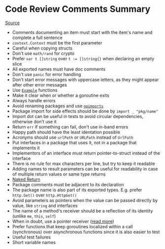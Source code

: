 # Code Review Comments Summary

[Source](https://github.com/golang/go/wiki/CodeReviewComments)

* Comments documenting an item must start with the item's name and complete a full sentence
* `context.Context` must be the first parameter
* Careful when copying structs
* Don't use `math/rand` for crypto
* Prefer `var t []string` over `t := []string{}` when declaring an empty slice
* All exported names must have doc comments
* Don't use `panic` for error handling
* Don't start error messages with uppercase letters, as they might appear after other error messages
* Use [`Example`](https://go.dev/blog/examples) functions
* Make it clear when or whether a goroutine exits
* Always handle errors
* Avoid renaming packages and use [`goimports`](https://pkg.go.dev/golang.org/x/tools/cmd/goimports)
* Package import for side effects should be done by `import _ "pkg/name"`
* Import dot can be useful in tests to avoid circular dependencies, otherwise don't use it
* Return `err` if something can fail, don't use in-band errors
* Happy path should have the least identation possible
* Acronyms should use `urlPath` or `URLPath` instead of `UrlPath`
* Put interfaces in a package that uses it, not in a package that implements it
* Implementors of an interface must return pointer-to-struct instead of the interface
* There is no rule for max characters per line, but try to keep it readable
* Adding names to result parameters can be useful for readability in case of multiple return values or same type returns
* [Naked Return](https://github.com/golang/go/wiki/CodeReviewComments#naked-returns)
* Package comments must be adjacent to its declaration
* The package name is also part of its exported types. E.g. prefer `http.Get()` over `http.HttpGet()`
* Avoid parameters as pointers when the value can be passed directly by value, like `string` and interfaces
* The name of a method's receiver should be a reflection of its identity (unlike `me`, `this`, `self`)
* When in doubt, use a pointer receiver ([read more](https://github.com/golang/go/wiki/CodeReviewComments#receiver-type))
* Prefer functions that keep goroutines localized within a call (synchronous) over asynchronous functions since it is also easier to test
* Useful test failures
* Short variable names
